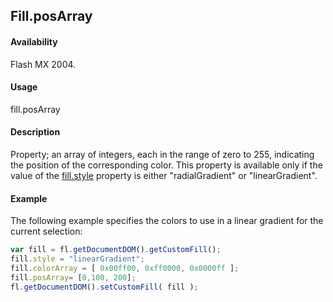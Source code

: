 ## Fill.posArray

#### Availability

Flash MX 2004.

#### Usage

fill.posArray

#### Description

Property; an array of integers, each in the range of zero to 255, indicating the position of the corresponding color. This property is available only if the value of the [fill.style](../Fill_object/fill9.md) property is either "radialGradient" or "linearGradient".

#### Example

The following example specifies the colors to use in a linear gradient for the current selection:

```javascript
var fill = fl.getDocumentDOM().getCustomFill();
fill.style = "linearGradient";
fill.colorArray = [ 0x00ff00, 0xff0000, 0x0000ff ];
fill.posArray= [0,100, 200];
fl.getDocumentDOM().setCustomFill( fill );
```
